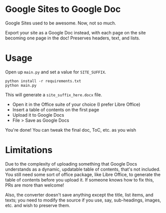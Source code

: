 # Google Sites to Google Doc

Google Sites used to be awesome. Now, not so much.

Export your site as a Google Doc instead, with each page on the site becoming one page in the doc! Preserves headers, text, and lists.

# Usage

Open up `main.py` and set a value for `SITE_SUFFIX`.

```
python install -r requirements.txt
python main.py
```

This will generate a `site_suffix_here.docx` file.

- Open it in the Office suite of your choice (I prefer Libre Office)
- Insert a table of contents on the first page
- Upload it to Google Docs
- File > Save as Google Docs

You're done! You can tweak the final doc, ToC, etc. as you wish

# Limitations

Due to the complexity of uploading something that Google Docs understands as a dynamic, updatable table of contents, that's not included. You still need some sort of office package, like Libre Office, to generate the table of contents before you upload it. If someone knows how to fix this, PRs are more than welcome!

Also, the converter doesn't save anything except the title, list items, and texts; you need to modify the source if you use, say, sub-headings, images, etc. and wish to preserve them.
